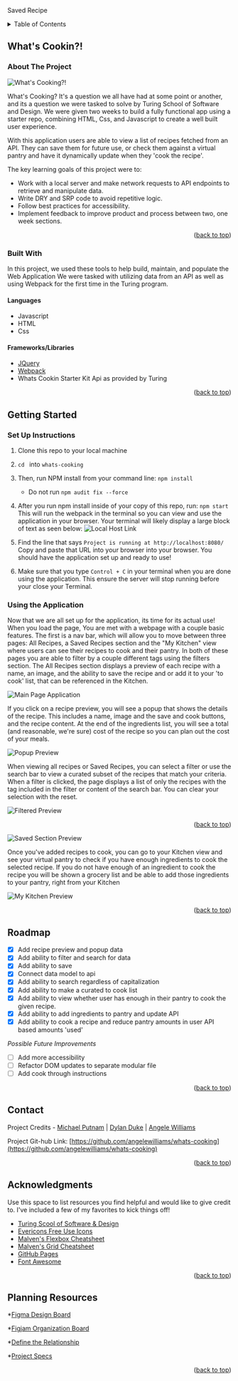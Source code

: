 Saved Recipe
<!-- TABLE OF CONTENTS -->
<details>
  <summary>Table of Contents</summary>
  <ol>
    <li>
      <a href="#about-the-project">About The Project</a>
      <ul>
        <li><a href="#built-with">Built With</a></li>
      </ul>
    </li>
    <li>
      <a href="#getting-started">Getting Started</a>
      <a href="#using-the-application">Using the Application</a>
    </li>
    <li><a href="#usage">Usage</a></li>
    <li><a href="#roadmap">Roadmap</a></li>
    <li><a href="#contact">Contact</a></li>
    <li><a href="#acknowledgments">Acknowledgments</a></li>
    <li><a href="#planning-resources">Planning Resources</a></li>
  </ol>
</details>


<!-- ABOUT THE PROJECT -->
## What's Cookin?!

### About The Project

![What's Cooking?!](src/images/WCAllRecipes.png)

What's Cooking? It's a question we all have had at some point or another, and its a question we were tasked to solve
by Turing School of Software and Design. We were given two weeks to build a fully functional app using a starter repo,
combining HTML, Css, and Javascript to create a well built user experience.

With this application users are able to view a list of recipes fetched from an API. They can save them for future use, or check them against a virtual pantry and have it dynamically update when they 'cook the recipe'.

The key learning goals of this project were to:
- Work with a local server and make network requests to API endpoints to retrieve and manipulate data.
- Write DRY and SRP code to avoid repetitive logic.
- Follow best practices for accessibility.
- Implement feedback to improve product and process between two, one week sections.


<p align="right">(<a href="#top">back to top</a>)</p>



### Built With

In this project, we used these tools to help build, maintain, and populate the Web Application
We were tasked with utilizing data from an API as well as using Webpack for the first time in the Turing program.

#### Languages
* Javascript
* HTML
* Css

#### Frameworks/Libraries
* [JQuery](https://jquery.com)
* [Webpack](https://webpack.js.org/)
* Whats Cookin Starter Kit Api as provided by Turing


<p align="right">(<a href="#top">back to top</a>)</p>



<!-- GETTING STARTED -->
## Getting Started

### Set Up Instructions
1. Clone this repo to your local machine
2. `cd ` into `whats-cooking`
3. Then, run NPM install from your command line: `npm install `
    - Do not run `npm audit fix --force`
4. After you run npm install inside of your copy of this repo, run:
`npm start`
This will run the webpack in the terminal so you can view and use the application in your browser. Your terminal will likely display a large block of text as seen below:
![Local Host Link](https://user-images.githubusercontent.com/43621994/161456081-7910945b-f2df-4167-a487-3d40cf2498fe.png)

5. Find the line that says `Project is running at http://localhost:8080/` Copy and paste that URL into your browser into your browser. You should have the application set up and ready to use!

6. Make sure that you type `Control + C` in your terminal when you are done using the application. This ensure the server will stop running before your close your Terminal.

### Using the Application

Now that we are all set up for the application, its time for its actual use! When you load the page, You are met with a webpage with a couple basic features. The first is a nav bar, which will allow you to move between three pages: All Recipes, a Saved Recipes section and the "My Kitchen" view where users can see their recipes to cook and their pantry. In both of these pages you are able to filter by a couple different tags using the filters section.
The All Recipes section displays a preview of each recipe with a name, an image, and the ability to save the recipe and or add it to your 'to cook' list, that can be referenced in the Kitchen.  

![Main Page Application](src/images/WCAllRecipes.png)

If you click on a recipe preview, you will see a popup that shows the details of the recipe. This includes a name, image and the save and cook buttons, and the recipe content. At the end of the ingredients list, you will see a total (and reasonable, we're sure) cost of the recipe so you can plan out the cost of your meals.

![Popup Preview](src/images/WCPopoutRecipe.png)

When viewing all recipes or Saved Recipes, you can select a filter or use the search bar to view a curated subset of the recipes that match your criteria.
When a filter is clicked, the page displays a list of only the recipes with the tag included in the filter or content of the search bar. You can clear your selection with the reset.

![Filtered Preview](https://user-images.githubusercontent.com/43621994/161585934-b860c6b2-01f6-4330-97bf-6873f02ea448.png)

<p align="right">(<a href="#top">back to top</a>)</p>

![Saved Section Preview](src/images/WCSavedRecipes.png)

Once you've added recipes to cook, you can go to your Kitchen view and see your virtual pantry to check if you have enough ingredients to cook the selected recipe. If you do not have enough of an ingredient to cook the recipe you will be shown a grocery list and be able to add those ingredients to your pantry, right from your Kitchen

![My Kitchen Preview](src/images/WCRecipesToCook.png)

<p align="right">(<a href="#top">back to top</a>)</p>



<!-- ROADMAP -->
## Roadmap

- [x] Add recipe preview and popup data
- [x] Add ability to filter and search for data
- [x] Add ability to save
- [x] Connect data model to api
- [x] Add ability to search regardless of capitalization
- [x] Add ability to make a curated to cook list
- [x] Add ability to view whether user has enough in their pantry to cook the given recipe.
- [x] Add ability to add ingredients to pantry and update API
- [x] Add ability to cook a recipe and reduce pantry amounts in user API based amounts 'used'

_Possible Future Improvements_
- [ ] Add more accessibility
- [ ] Refactor DOM updates to separate modular file
- [ ] Add cook through instructions

<p align="right">(<a href="#top">back to top</a>)</p>



<!-- CONTACT -->
## Contact

Project Credits -
[Michael Putnam](https://github.com/michaelputnam67) |
[Dylan Duke](https://github.com/laytonmaes) |
[Angele Williams](https://github.com/angelewilliams)

Project Git-hub Link: [https://github.com/angelewilliams/whats-cooking](https://github.com/angelewilliams/whats-cooking)



<p align="right">(<a href="#top">back to top</a>)</p>



<!-- ACKNOWLEDGMENTS -->
## Acknowledgments

Use this space to list resources you find helpful and would like to give credit to. I've included a few of my favorites to kick things off!

* [Turing Scool of Software & Design](https://turing.edu/)
* [Evericons Free Use Icons](https://www.figma.com/file/8YZVHqvryXV7hIY30fYAvw/Evericons-(Copy)?node-id=0%3A1)
* [Malven's Flexbox Cheatsheet](https://flexbox.malven.co/)
* [Malven's Grid Cheatsheet](https://grid.malven.co/)
* [GitHub Pages](https://pages.github.com)
* [Font Awesome](https://fontawesome.com)


<p align="right">(<a href="#top">back to top</a>)</p>


<!-- PLANNING RESOURCES -->
## Planning Resources
<!-- WIREFRAME -->

*[Figma Design Board](https://www.figma.com/file/ZnL2l7X37YAklSssxbPX0N/whats-cookin)

*[Figjam Organization Board](https://www.figma.com/file/UaHleoCnL5OAEbzbJAQiA2/whats-cooking)

*[Define the Relationship](https://docs.google.com/document/d/1fmPjAuH9ezEzK54HBJ5oi3jcL1a_o1nIXbc3agiVyt8/edit)

*[Project Specs](https://frontend.turing.edu/projects/whats-cookin-part-one.html)



<p align="right">(<a href="#top">back to top</a>)</p>
